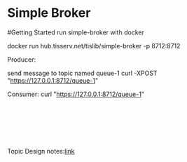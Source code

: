 Simple Broker
============

#Getting Started
run simple-broker with docker

docker run hub.tisserv.net/tislib/simple-broker -p 8712:8712

Producer:

send message to topic named queue-1
curl -XPOST "https://127.0.0.1:8712/queue-1"

Consumer:
curl "https://127.0.0.1:8712/queue-1"


<br/>
<br/>
<br/>
<br/>
<br/>


Topic Design notes:[link](design/topic-design.md)
